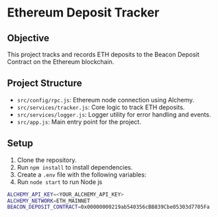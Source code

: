 # Ethereum Deposit Tracker

## Objective

This project tracks and records ETH deposits to the Beacon Deposit Contract on the Ethereum blockchain.

## Project Structure

- `src/config/rpc.js`: Ethereum node connection using Alchemy.
- `src/services/tracker.js`: Core logic to track ETH deposits.
- `src/services/logger.js`: Logger utility for error handling and events.
- `src/app.js`: Main entry point for the project.

## Setup

1. Clone the repository.
2. Run `npm install` to install dependencies.
3. Create a `.env` file with the following variables:
4. Run `node start` to run Node js 

```bash
ALCHEMY_API_KEY=<YOUR_ALCHEMY_API_KEY>
ALCHEMY_NETWORK=ETH_MAINNET
BEACON_DEPOSIT_CONTRACT=0x00000000219ab540356cBB839Cbe05303d7705Fa
```
